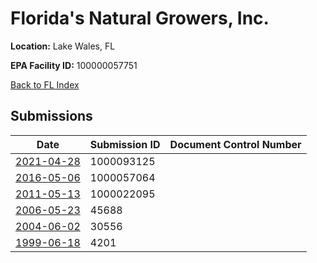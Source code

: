 # Florida's Natural Growers, Inc.

**Location:** Lake Wales, FL

**EPA Facility ID:** 100000057751

[Back to FL Index](../../index.md)

## Submissions

| Date | Submission ID | Document Control Number |
|------|--------------|-------------------------|
| [2021-04-28](submissions/1000093125.md) | 1000093125 |  |
| [2016-05-06](submissions/1000057064.md) | 1000057064 |  |
| [2011-05-13](submissions/1000022095.md) | 1000022095 |  |
| [2006-05-23](submissions/45688.md) | 45688 |  |
| [2004-06-02](submissions/30556.md) | 30556 |  |
| [1999-06-18](submissions/4201.md) | 4201 |  |

